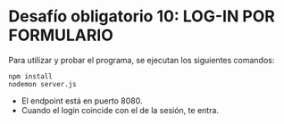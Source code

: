 # Desafío obligatorio 10: LOG-IN POR FORMULARIO


Para utilizar y probar el programa, se ejecutan los siguientes comandos:

```
npm install
nodemon server.js
```

- El endpoint está en puerto 8080.
- Cuando el login coincide con el de la sesión, te entra.


